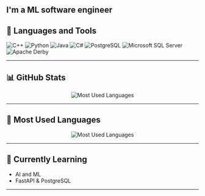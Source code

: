 I'm a ML software engineer
---

## 🧰 Languages and Tools
![C++](https://img.shields.io/badge/C++-00599C?style=for-the-badge&logo=cplusplus&logoColor=white)
![Python](https://img.shields.io/badge/Python-3670A0?style=for-the-badge&logo=python&logoColor=ffdd54)
![Java](https://img.shields.io/badge/Java-ED8B00?style=for-the-badge&logo=openjdk&logoColor=white)
![C#](https://img.shields.io/badge/C%23-239120?style=for-the-badge&logo=c-sharp&logoColor=white)
![PostgreSQL](https://img.shields.io/badge/PostgreSQL-316192?style=for-the-badge&logo=postgresql&logoColor=white)
![Microsoft SQL Server](https://img.shields.io/badge/Microsoft%20SQL%20Server-CC2927?style=for-the-badge&logo=microsoftsqlserver&logoColor=white)
![Apache Derby](https://img.shields.io/badge/Apache_Derby-003B57?style=for-the-badge&logo=apache&logoColor=white)

---

## 📊 GitHub Stats

<div align="center">

![Most Used Languages](https://github-profile-summary-cards.vercel.app/api/cards/most-commit-language?username=kenakeny&theme=tokyonight)

</div>

---

## 🎨 Most Used Languages

<div align="center">

![Most Used Languages](https://github-profile-summary-cards.vercel.app/api/cards/most-commit-language?username=kenakeny&theme=tokyonight)

</div>

---

## 🌱 Currently Learning
- AI and ML  
- FastAPI & PostgreSQL    
---




<!--
**kenakeny/kenakeny** is a ✨ _special_ ✨ repository because its `README.md` (this file) appears on your GitHub profile.

Here are some ideas to get you started:

- 🔭 I’m currently working on ...
- 🌱 I’m currently learning ...
- 👯 I’m looking to collaborate on ...
- 🤔 I’m looking for help with ...
- 💬 Ask me about ...
- 📫 How to reach me: ...
- 😄 Pronouns: ...
- ⚡ Fun fact: ...
-->
